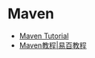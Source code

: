 # Maven

- [Maven Tutorial](http://tutorials.jenkov.com/maven/maven-tutorial.html)
- [Maven教程|易百教程](http://www.yiibai.com/maven/)